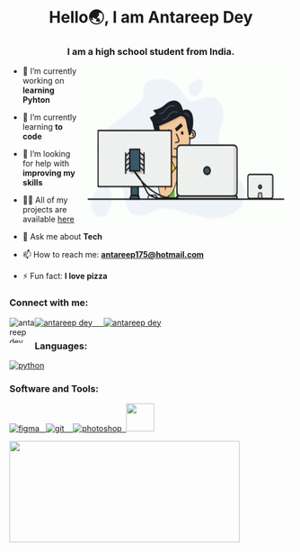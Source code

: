<h1 align="center">Hello🌏, I am Antareep Dey</h1>
<h3 align="center">I am a high school student from India.</h3>
<img align="right" alt="GIF" src="https://github.com/AntareepDey/AntareepDey/blob/main/tenor.gif?raw=true" width="380" height="280" />

- 🔭 I’m currently working on **learning Pyhton**  

- 🌱 I’m currently learning **to code**

- 🤝 I’m looking for help with **improving my skills**

- 👨‍💻 All of my projects are available [here](https://github.com/AntareepDey?tab=repositories)

- 💬 Ask me about **Tech**

- 📫 How to reach me: **antareep175@hotmail.com** 

- ⚡ Fun fact: **I love pizza**


<h3 align="left">Connect with me:</h3>
<p align="left">
<a href="https://www.youtube.com/channel/UClOiHMB9IdiebpEvtVpwRjw" target="blank"><img align="left" src="https://img.icons8.com/color/144/000000/youtube-play.png" alt="antareep dey" height="45" width="45" /><a href="https://www.quora.com/profile/Antareep-Dey" target="blank"><img src="https://img.icons8.com/windows/144/fa314a/quora.png" alt="antareep dey" height="45" width="45" />&nbsp&nbsp&nbsp&nbsp&nbsp<a href="https://t.me/ANTAREEP_DEY" target="blank"><img src="https://img.icons8.com/color/144/000000/telegram-app--v1.png" alt="antareep dey" height="45" width="45"></a>
</p>

<h3 align="left">Languages: </h3>
<a href="https://www.python.org" target="_blank"> <img src="https://img.icons8.com/color/144/000000/python.png" alt="python" width="45" height="45"/> </a>

</p>
<h3 align="left">Software and Tools:</h3>
<p align="left"> <a href="https://www.figma.com/" target="_blank"> <img src="https://www.vectorlogo.zone/logos/figma/figma-icon.svg" alt="figma" width="40" height="40"/>&nbsp&nbsp<a href="https://git-scm.com/" target="_blank"> <img src="https://www.vectorlogo.zone/logos/git-scm/git-scm-icon.svg" alt="git" width="40" height="40"/>&nbsp&nbsp<a href="https://www.photoshop.com/en" target="_blank">&nbsp&nbsp<img src="https://img.icons8.com/fluent/144/000000/adobe-photoshop.png" alt="photoshop" width="50" height="50"/>&nbsp&nbsp<a href="https://code.visualstudio.com/" target="_blank"><img src="https://img.icons8.com/color/144/000000/visual-studio-code-2019.png" width="50" height="50"/></a>
</p>

<p align="centre">
<a href="https://github.com/AntareepDey">
  <img  align="left" height="180"  width="410"  src="https://github-readme-stats-eight-theta.vercel.app/api?username=AntareepDey&show_icons=true&theme=gotham&hide_border=true&count_total=true"/>
  
</a>
</p>
